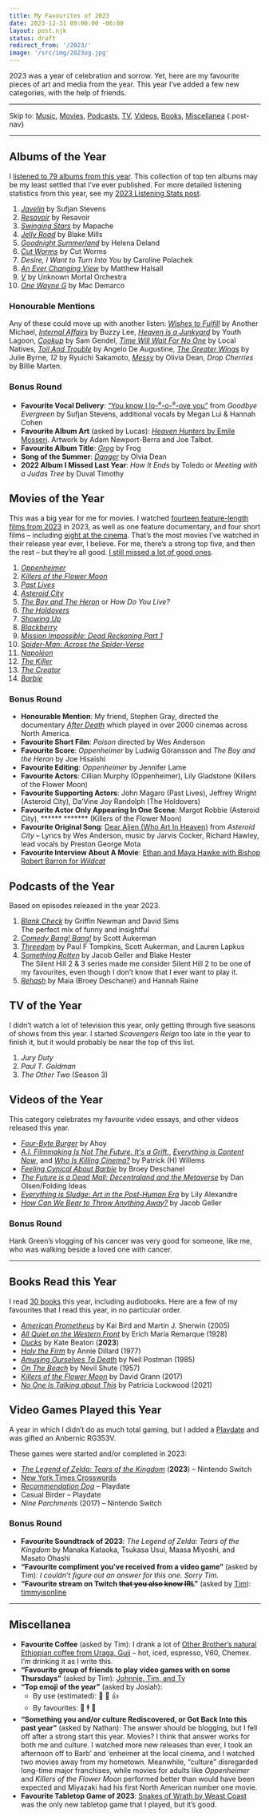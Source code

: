 ```yaml
---
title: My Favourites of 2023
date: 2023-12-31 09:00:00 -06:00
layout: post.njk
status: draft
redirect_from: '/2023/'
image: '/src/img/2023og.jpg'
---
```


2023 was a year of celebration and sorrow. Yet, here are my favourite pieces of art and media from the year. This year I’ve added a few new categories, with the help of friends.

---

Skip to: [Music](#albums-of-the-year), [Movies](#movies-of-the-year), [Podcasts](#podcasts-of-the-year), [TV](#tv-of-the-year), [Videos](#videos-of-the-year), [Books](#books-read-this-year), [Miscellanea](#miscellanea) {.post-nav}

---

## Albums of the Year

I [listened to 79 albums from this year](https://www.last.fm/user/dueckjon/listening-report/year). This collection of top ten albums may be my least settled that I’ve ever published. For more detailed listening statistics from this year, see my [2023 Listening Stats post](/journal/2023/listening-stats/).

1. [*Javelin*](https://sufjanstevens.bandcamp.com/album/javelin) by Sufjan Stevens
2. [*Resavoir*](https://intlanthem.bandcamp.com/album/resavoir-2) by Resavoir
3. [*Swinging Stars*](https://mapachesounds.bandcamp.com/album/swinging-stars) by Mapache
4. [*Jelly Road*](https://blakemills.bandcamp.com/album/jelly-road) by Blake Mills
5. [*Goodnight Summerland*](https://helenadeland.bandcamp.com/album/goodnight-summerland) by Helena Deland
6. [*Cut Worms*](https://cutworms.bandcamp.com/album/cut-worms) by Cut Worms
7. *Desire, I Want to Turn Into You* by Caroline Polachek
8. [*An Ever Changing View*](https://matthewhalsall.bandcamp.com/album/an-ever-changing-view) by Matthew Halsall
9. [*V*](https://unknown-mortal-orchestra.bandcamp.com/album/v) by Unknown Mortal Orchestra
10. [*One Wayne G*](https://macdemarco.bandcamp.com/album/one-wayne-g) by Mac Demarco

### Honourable Mentions
Any of these could move up with another listen: [*Wishes to Fulfill*](https://anothermichael.bandcamp.com/album/wishes-to-fulfill) by Another Michael, [*Internal Affairs*](https://buzzylee.bandcamp.com/album/internal-affairs) by Buzzy Lee, [*Heaven is a Junkyard*](https://youthlagoon.bandcamp.com/album/heaven-is-a-junkyard) by Youth Lagoon, [*Cookup*](https://samgendel.bandcamp.com/album/cookup) by Sam Gendel, [*Time Will Wait For No One*](https://localnativesmusic.bandcamp.com/album/time-will-wait-for-no-one) by Local Natives, [*Toil And Trouble*](https://angelodeaugustine.bandcamp.com/album/toil-and-trouble) by Angelo De Augustine, [*The Greater Wings*](https://juliembyrne.bandcamp.com/album/the-greater-wings) by Julie Byrne, *12* by Ryuichi Sakamoto, [*Messy*](https://oliviadean.bandcamp.com/album/messy) by Olivia Dean, _Drop Cherries_ by Billie Marten.

### Bonus Round
- **Favourite Vocal Delivery**: [“You know I lo-<sup>e</sup>-o-<sup>e</sup>-ove you”](https://www.youtube.com/watch?v=7q6EHqYM2Zw&t=176s) from *Goodbye Evergreen* by Sufjan Stevens, additional vocals by Megan Lui & Hannah Cohen
- **Favourite Album Art** (asked by Lucas): [*Heaven Hunters* by Emile Mosseri](https://emilemosseri.bandcamp.com/album/heaven-hunters). Artwork by Adam Newport-Berra and Joe Talbot.
- **Favourite Album Title**: [*Grog*](https://heyitsfrog.bandcamp.com/album/grog) by Frog
- **Song of the Summer**: [*Danger*](https://oliviadean.bandcamp.com/track/danger) by Olvia Dean
- **2022 Album I Missed Last Year**: *How It Ends* by Toledo or *Meeting with a Judas Tree* by Duval Timothy

## Movies of the Year

<!-- ![](https://scenebygreen.files.wordpress.com/2023/09/vs-youtube-pastlivesofficialtrailerhda24-126.png) -->

This was a big year for me for movies. I watched [fourteen feature-length films from 2023](https://letterboxd.com/jondueck/films/diary/for/2023/year/2023/) in 2023, as well as one feature documentary, and four short films – including [eight at the cinema](https://letterboxd.com/jondueck/tag/cinema/films/year/2023/). That’s the most movies I’ve watched in their release year ever, I believe. For me, there’s a strong top five, and then the rest – but they’re all good. [I still missed a lot of good ones](https://letterboxd.com/jondueck/watchlist/year/2023/).


1. [_Oppenheimer_](https://letterboxd.com/film/oppenheimer-2023/)<!--<br>Christopher Nolan playing to all of his strengths, held together tightly by Jennifer Lame’s precision editing.-->
2. [_Killers of the Flower Moon_](https://letterboxd.com/film/killers-of-the-flower-moon/)<!--<br>A movie so gripping that we all stayed in the cinema for 3½ hours with horrible speakers. A powerful ending.-->
3. [_Past Lives_](https://letterboxd.com/film/past-lives/)<br><!--A tender and mature debut-->
4. [_Asteroid City_](https://letterboxd.com/film/asteroid-city/)
5. [_The Boy and The Heron_](https://letterboxd.com/film/the-boy-and-the-heron/) or _How Do You Live?_
6. [_The Holdovers_](https://letterboxd.com/film/the-holdovers/)
7. [_Showing Up_](https://letterboxd.com/film/showing-up-2022/)
8. [_Blackberry_](https://letterboxd.com/film/blackberry-2023/)
9. [_Mission Impossible: Dead Reckoning Part 1_](https://letterboxd.com/film/mission-impossible-dead-reckoning-part-one/)
10. [_Spider-Man: Across the Spider-Verse_](https://letterboxd.com/film/spider-man-across-the-spider-verse/)
11. [_Napoléon_](https://letterboxd.com/film/napoleon-2023/)
12. [_The Killer_](https://letterboxd.com/film/the-killer-2023/)
13. [_The Creator_](https://letterboxd.com/film/the-creator-2023/)<br><!--I thought that this would finish near the top for me, but unfortunately the script doesn’t live up to the cinematography, production design, and special effects.-->
14. [_Barbie_](https://letterboxd.com/film/barbie/)<!--<br>Greta Gerwig gets far more out of a movie about dolls than should have been possible. -->

### Bonus Round
- **Honourable Mention**: My friend, Stephen Gray, directed the documentary [_After Death_](https://letterboxd.com/film/after-death-2023/) which played in over 2000 cinemas across North America.
- **Favourite Short Film**: _Poison_ directed by Wes Anderson
- **Favourite Score**: *Oppenheimer* by Ludwig Göransson and *The Boy and the Heron* by Joe Hisaishi
- **Favourite Editing**: *Oppenheimer* by Jennifer Lame
- **Favourite Actors**: Cillian Murphy (Oppenheimer), Lily Gladstone (Killers of the Flower Moon)
- **Favourite Supporting Actors**: John Magaro (Past Lives), Jeffrey Wright (Asteroid City), Da’Vine Joy Randolph (The Holdovers)
- **Favourite Actor Only Appearing In One Scene**: Margot Robbie (Asteroid City), ****** ******* (Killers of the Flower Moon)
- **Favourite Original Song**: [Dear Alien (Who Art In Heaven)](https://youtu.be/rW2GJMI4heI) from _Asteroid City_ – Lyrics by Wes Anderson, music by  Jarvis Cocker, Richard Hawley, lead vocals by Preston George Mota
- **Favourite Interview About A Movie**: [Ethan and Maya Hawke with Bishop Robert Barron for _Wildcat_](https://youtu.be/y5syAnrbYC0)
 
## Podcasts of the Year

Based on episodes released in the year 2023.

1. [*Blank Check*](https://www.blankcheckpod.com/podcast) by Griffin Newman and David Sims <br>The perfect mix of funny and insightful
2. [*Comedy Bang! Bang!*](https://www.earwolf.com/show/comedy-bang-bang/) by Scott Aukerman
3. [*Threedom*](https://www.earwolf.com/show/threedom/) by Paul F Tompkins, Scott Aukerman, and Lauren Lapkus
4. [*Something Rotten*](https://nebula.tv/somethingrotten/) by Jacob Geller and Blake Hester <br>The Silent Hill 2 & 3 series made me consider Silent Hill 2 to be one of my favourites, even though I don’t know that I ever want to play it.
5. [*Rehash*](https://podcasters.spotify.com/pod/show/rehashpodcast) by Maia (Broey Deschanel) and Hannah Raine

## TV of the Year

I didn’t watch a lot of television this year, only getting through five seasons of shows from this year. I started _Scavengers Reign_ too late in the year to finish it, but it would probably be near the top of this list.

1. _Jury Duty_
2. _Paul T. Goldman_
3. _The Other Two_ (Season 3)

## Videos of the Year
This category celebrates my favourite video essays, and other videos released this year.

- [*Four-Byte Burger*](https://youtu.be/i4EFkspO5p4?si=lykPQaQN0rzvznUz) by Ahoy
- [*A.I. Filmmaking Is Not The Future. It's a Grift.*](https://youtu.be/aC99lNQdNmA?si=nQDhR30Ta56fVD1V), [*Everything is Content Now*](https://youtu.be/hAtbFwzZp6Y?si=MmmTlPl4zQEeRwPJ), and [*Who Is Killing Cinema?*](https://youtu.be/Dn3ycq-dTq8) by Patrick (H) Willems
- [*Feeling Cynical About Barbie*](https://youtu.be/-2vE-hFCpLc) by Broey Deschanel
- [*The Future is a Dead Mall: Decentraland and the Metaverse*](https://youtu.be/EiZhdpLXZ8Q) by Dan Olsen/Folding Ideas
- [*Everything is Sludge: Art in the Post-Human Era*](https://youtu.be/OuaDbu_VBLY) by Lily Alexandre
- [*How Can We Bear to Throw Anything Away?*](https://youtu.be/ukJ_UA-JS5o) by Jacob Geller

### Bonus Round
Hank Green’s vlogging of his cancer was very good for someone, like me, who was walking beside a loved one with cancer.

---

## Books Read this Year

I read [30 books](https://www.goodreads.com/user/year_in_books/2023/5173121) this year, including audiobooks. Here are a few of my favourites that I read this year, in no particular order.
- [*American Prometheus*](https://www.goodreads.com/book/show/189134479-american-prometheus) by Kai Bird and Martin J. Sherwin (2005)
- [*All Quiet on the Western Front*](https://www.goodreads.com/book/show/58613775-all-quiet-on-the-western-front) by Erich Maria Remarque (1928)
- [*Ducks*](https://www.goodreads.com/book/show/59069071-ducks) by Kate Beaton (**2023**)
- [*Holy the Firm*](https://www.goodreads.com/book/show/7695.Holy_the_Firm) by Annie Dillard (1977)
- [*Amusing Ourselves To Death*](https://www.goodreads.com/book/show/74034.Amusing_Ourselves_to_Death) by Neil Postman (1985)
- [*On The Beach*](https://www.goodreads.com/book/show/6084805-on-the-beach) by Nevil Shute (1957)
- [*Killers of the Flower Moon*](https://www.goodreads.com/book/show/29496196-killers-of-the-flower-moon) by David Grann (2017)
- [*No One Is Talking about This*](https://www.goodreads.com/book/show/59713159-no-one-is-talking-about-this) by Patricia Lockwood (2021)

<h2 id="videogames">Video Games Played this Year</h2>

A year in which I didn’t do as much total gaming, but I added a [Playdate](https://play.date) and was gifted an Anbernic RG353V.

These games were started and/or completed in 2023:

- [*The Legend of Zelda: Tears of the Kingdom*](https://www.nintendo.com/en-ca/store/products/the-legend-of-zelda-tears-of-the-kingdom-switch/) (**2023**) – Nintendo Switch
- [New York Times Crosswords](https://www.nytimes.com/crosswords)
- [*Recommendation Dog*](https://play.date/games/recommendation-dog/) – Playdate
- Casual Birder – Playdate
- *Nine Parchments* (2017) – Nintendo Switch

### Bonus Round
- **Favourite Soundtrack of 2023**: *The Legend of Zelda: Tears of the Kingdom* by Manaka Kataoka, Tsukasa Usui, Maasa Miyoshi, and Masato Ohashi
- **“Favourite compliment you’ve received from a video game”** (asked by Tim): *I couldn’t figure out an answer for this one. Sorry Tim.*
- **“Favourite stream on Twitch ~~that you also know IRL~~”** (asked by [Tim](https://www.twitch.tv/timmyisonline)): [timmyisonline](https://www.twitch.tv/timmyisonline)

---

## Miscellanea

- **Favourite Coffee** (asked by Tim): I drank a lot of [Other Brother’s natural Ethiopian coffee from Uraga, Guji](https://www.otherbrotherroasters.com/collections/filter-drip-roast/products/ethiopia-uraga) – hot, iced, espresso, V60, Chemex. I’m drinking it as I write this.
- **“Favourite group of friends to play video games with on some Thursdays”** (asked by Tim): [Johnnie, Tim, and Ty](https://twitter.com/html5head/status/1433805227858153473/photo/1)
- **“Top emoji of the year”** (asked by Josiah):
  - By use (estimated): 😬 🤷 👍 
  - By favourites: 🤦 🕴️ 🌮
- **“Something you and/or culture Rediscovered, or Got Back Into this past year”** (asked by Nathan): The answer should be blogging, but I fell off after a strong start this year. Movies? I think that answer works for both me and culture. I watched more new releases than ever, I took an afternoon off to Barb’ and ’enheimer at the local cinema, and I watched two movies away from my hometown. Meanwhile, “culture” disregarded long-time major franchises, while movies for adults like _Oppenheimer_ and _Killers of the Flower Moon_ performed better than would have been expected and Miyazaki had his first North American number one movie.
- **Favourite Tabletop Game of 2023**: [Snakes of Wrath by Weast Coast](https://snakesofwrath.com/) was the only new tabletop game that I played, but it’s good. 
<!-- 
---

## Further Reading
- [Matt Goold](https://mattgoold.medium.com/favorite-albums-of-2023-d554deab1771) -->